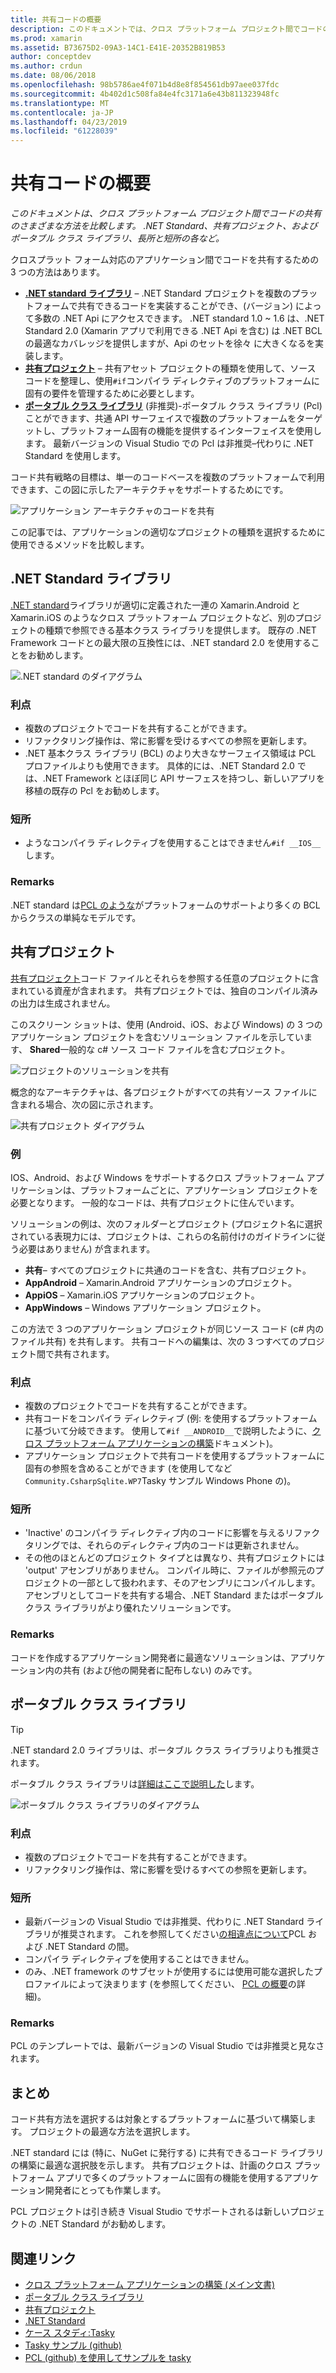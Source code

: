 ```yaml
---
title: 共有コードの概要
description: このドキュメントでは、クロス プラットフォーム プロジェクト間でコードの共有のさまざまな方法を比較します。共有プロジェクト、ポータブル クラス ライブラリ、および .NET Standard、長所と短所の各など。
ms.prod: xamarin
ms.assetid: B73675D2-09A3-14C1-E41E-20352B819B53
author: conceptdev
ms.author: crdun
ms.date: 08/06/2018
ms.openlocfilehash: 98b5786ae4f071b4d8e8f854561db97aee037fdc
ms.sourcegitcommit: 4b402d1c508fa84e4fc3171a6e43b811323948fc
ms.translationtype: MT
ms.contentlocale: ja-JP
ms.lasthandoff: 04/23/2019
ms.locfileid: "61228039"
---
```

# <a name="sharing-code-overview"></a>共有コードの概要

_このドキュメントは、クロス プラットフォーム プロジェクト間でコードの共有のさまざまな方法を比較します。 .NET Standard、共有プロジェクト、およびポータブル クラス ライブラリ、長所と短所の各など。_

クロスプラット フォーム対応のアプリケーション間でコードを共有するための 3 つの方法はあります。

- [**.NET standard ライブラリ**](#Net_Standard) – .NET Standard プロジェクトを複数のプラットフォームで共有できるコードを実装することができ、(バージョン) によって多数の .NET Api にアクセスできます。 .NET standard 1.0 ~ 1.6 は、.NET Standard 2.0 (Xamarin アプリで利用できる .NET Api を含む) は .NET BCL の最適なカバレッジを提供しますが、Api のセットを徐々 に大きくなるを実装します。
- [**共有プロジェクト**](#Shared_Projects) – 共有アセット プロジェクトの種類を使用して、ソース コードを整理し、使用`#if`コンパイラ ディレクティブのプラットフォームに固有の要件を管理するために必要とします。
- [**ポータブル クラス ライブラリ**](#Portable_Class_Libraries) (非推奨)-ポータブル クラス ライブラリ (Pcl) ことができます、共通 API サーフェイスで複数のプラットフォームをターゲットし、プラットフォーム固有の機能を提供するインターフェイスを使用します。 最新バージョンの Visual Studio での Pcl は非推奨&ndash;代わりに .NET Standard を使用します。

コード共有戦略の目標は、単一のコードベースを複数のプラットフォームで利用できます、この図に示したアーキテクチャをサポートするためにです。

 ![アプリケーション アーキテクチャのコードを共有](code-sharing-images/conceptualarchitecture.png "アプリケーション アーキテクチャのコードを共有")

この記事では、アプリケーションの適切なプロジェクトの種類を選択するために使用できるメソッドを比較します。

<a name="Net_Standard" />

## <a name="net-standard-libraries"></a>.NET Standard ライブラリ

[.NET standard](~/cross-platform/app-fundamentals/net-standard.md)ライブラリが適切に定義された一連の Xamarin.Android と Xamarin.iOS のようなクロス プラットフォーム プロジェクトなど、別のプロジェクトの種類で参照できる基本クラス ライブラリを提供します。 既存の .NET Framework コードとの最大限の互換性には、.NET standard 2.0 を使用することをお勧めします。

![.NET standard のダイアグラム](code-sharing-images/netstandard.png ".NET Standard のダイアグラム")

### <a name="benefits"></a>利点

- 複数のプロジェクトでコードを共有することができます。
- リファクタリング操作は、常に影響を受けるすべての参照を更新します。
- .NET 基本クラス ライブラリ (BCL) のより大きなサーフェイス領域は PCL プロファイルよりも使用できます。 具体的には、.NET Standard 2.0 では、.NET Framework とほぼ同じ API サーフェスを持つし、新しいアプリを移植の既存の Pcl をお勧めします。

### <a name="disadvantages"></a>短所

- ようなコンパイラ ディレクティブを使用することはできません`#if __IOS__`します。

### <a name="remarks"></a>Remarks

.NET standard は[PCL のような](https://docs.microsoft.com/dotnet/standard/net-standard#comparison-to-portable-class-libraries)がプラットフォームのサポートより多くの BCL からクラスの単純なモデルです。

<a name="Shared_Projects" />

## <a name="shared-projects"></a>共有プロジェクト

[共有プロジェクト](~/cross-platform/app-fundamentals/shared-projects.md)コード ファイルとそれらを参照する任意のプロジェクトに含まれている資産が含まれます。 共有プロジェクトでは、独自のコンパイル済みの出力は生成されません。

このスクリーン ショットは、使用 (Android、iOS、および Windows) の 3 つのアプリケーション プロジェクトを含むソリューション ファイルを示しています、 **Shared**一般的な c# ソース コード ファイルを含むプロジェクト。

![プロジェクトのソリューションを共有](code-sharing-images/sharedsolution.png "プロジェクト ソリューションの共有")

概念的なアーキテクチャは、各プロジェクトがすべての共有ソース ファイルに含まれる場合、次の図に示されます。

![共有プロジェクト ダイアグラム](code-sharing-images/sharedassetproject.png "共有プロジェクトのダイアグラム")

### <a name="example"></a>例

IOS、Android、および Windows をサポートするクロス プラットフォーム アプリケーションは、プラットフォームごとに、アプリケーション プロジェクトを必要となります。 一般的なコードは、共有プロジェクトに住んでいます。

ソリューションの例は、次のフォルダーとプロジェクト (プロジェクト名に選択されている表現力には、プロジェクトは、これらの名前付けのガイドラインに従う必要はありません) が含まれます。

- **共有**– すべてのプロジェクトに共通のコードを含む、共有プロジェクト。
- **AppAndroid** – Xamarin.Android アプリケーションのプロジェクト。
- **AppiOS** – Xamarin.iOS アプリケーションのプロジェクト。
- **AppWindows** – Windows アプリケーション プロジェクト。

この方法で 3 つのアプリケーション プロジェクトが同じソース コード (c# 内のファイル共有) を共有します。 共有コードへの編集は、次の 3 つすべてのプロジェクト間で共有されます。

### <a name="benefits"></a>利点

- 複数のプロジェクトでコードを共有することができます。
- 共有コードをコンパイラ ディレクティブ (例: を使用するプラットフォームに基づいて分岐できます。 使用して`#if __ANDROID__`で説明したように、[クロス プラットフォーム アプリケーションの構築](~/cross-platform/app-fundamentals/building-cross-platform-applications/index.md)ドキュメント)。
- アプリケーション プロジェクトで共有コードを使用するプラットフォームに固有の参照を含めることができます (を使用してなど`Community.CsharpSqlite.WP7`Tasky サンプル Windows Phone の)。

### <a name="disadvantages"></a>短所

- 'Inactive' のコンパイラ ディレクティブ内のコードに影響を与えるリファクタリングでは、それらのディレクティブ内のコードは更新されません。
- その他のほとんどのプロジェクト タイプとは異なり、共有プロジェクトには 'output' アセンブリがありません。 コンパイル時に、ファイルが参照元のプロジェクトの一部として扱われます、そのアセンブリにコンパイルします。 アセンブリとしてコードを共有する場合、.NET Standard またはポータブル クラス ライブラリがより優れたソリューションです。

<a name="Shared_Remarks" />

### <a name="remarks"></a>Remarks

コードを作成するアプリケーション開発者に最適なソリューションは、アプリケーション内の共有 (および他の開発者に配布しない) のみです。

<a name="Portable_Class_Libraries" />

## <a name="portable-class-libraries"></a>ポータブル クラス ライブラリ

> [!TIP]
> .NET standard 2.0 ライブラリは、ポータブル クラス ライブラリよりも推奨されます。

ポータブル クラス ライブラリは[詳細はここで説明した](~/cross-platform/app-fundamentals/pcl.md)します。

![ポータブル クラス ライブラリのダイアグラム](code-sharing-images/portableclasslibrary.png "ポータブル クラス ライブラリのダイアグラム")

### <a name="benefits"></a>利点

- 複数のプロジェクトでコードを共有することができます。
- リファクタリング操作は、常に影響を受けるすべての参照を更新します。

### <a name="disadvantages"></a>短所

- 最新バージョンの Visual Studio では非推奨、代わりに .NET Standard ライブラリが推奨されます。 これを参照してください[の相違点について](https://docs.microsoft.com/dotnet/standard/net-standard#comparison-to-portable-class-libraries)PCL および .NET Standard の間。
- コンパイラ ディレクティブを使用することはできません。
- のみ、.NET framework のサブセットが使用するには使用可能な選択したプロファイルによって決まります (を参照してください、 [PCL の概要](~/cross-platform/app-fundamentals/pcl.md)の詳細)。

### <a name="remarks"></a>Remarks

PCL のテンプレートでは、最新バージョンの Visual Studio では非推奨と見なされます。

## <a name="summary"></a>まとめ

コード共有方法を選択するは対象とするプラットフォームに基づいて構築します。 プロジェクトの最適な方法を選択します。

.NET standard には (特に、NuGet に発行する) に共有できるコード ライブラリの構築に最適な選択肢を示します。 共有プロジェクトは、計画のクロス プラットフォーム アプリで多くのプラットフォームに固有の機能を使用するアプリケーション開発者にとっても作業します。

PCL プロジェクトは引き続き Visual Studio でサポートされるは新しいプロジェクトの .NET Standard がお勧めします。

## <a name="related-links"></a>関連リンク

- [クロス プラットフォーム アプリケーションの構築 (メイン文書)](~/cross-platform/app-fundamentals/building-cross-platform-applications/index.md)
- [ポータブル クラス ライブラリ](~/cross-platform/app-fundamentals/pcl.md)
- [共有プロジェクト](~/cross-platform/app-fundamentals/shared-projects.md)
- [.NET Standard](~/cross-platform/app-fundamentals/net-standard.md)
- [ケース スタディ:Tasky](~/cross-platform/app-fundamentals/building-cross-platform-applications/case-study-tasky.md)
- [Tasky サンプル (github)](https://github.com/xamarin/mobile-samples/tree/master/Tasky)
- [PCL (github) を使用してサンプルを tasky](https://github.com/xamarin/mobile-samples/tree/master/TaskyPortable)
